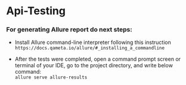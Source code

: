 # Api-Testing

### For generating Allure report do next steps: 
* Install Allure command-line interpreter following this instruction 
<br>`https://docs.qameta.io/allure/#_installing_a_commandline`

* After the tests were completed, open a command prompt screen or terminal of your IDE, go to the project directory, and write below command:
<br>`allure serve allure-results`
